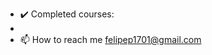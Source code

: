 - ✔️ Completed courses:
- 
- 📫 How to reach me felipep1701@gmail.com

<!---
Felipepss17/Felipepss17 is a ✨ special ✨ repository because its `README.md` (this file) appears on your GitHub profile.
You can click the Preview link to take a look at your changes.
--->
